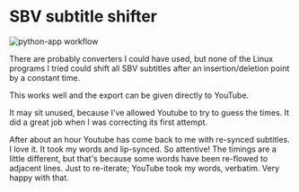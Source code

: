 # SBV subtitle shifter

![python-app workflow](https://github.com/ployt0/subtitle-shifter/actions/workflows/python-app.yml/badge.svg)

There are probably converters I could have used, but none of the Linux programs I tried could shift all SBV subtitles after an insertion/deletion point by a constant time.

This works well and the export can be given directly to YouTube.

It may sit unused, because I've allowed Youtube to try to guess the times. It did a great job when I was correcting its first attempt.

After about an hour Youtube has come back to me with re-synced subtitles. I love it. It took my words and lip-synced. So attentive! The timings are a little different, but that's because some words have been re-flowed to adjacent lines. Just to re-iterate; YouTube took my words, verbatim. Very happy with that.
